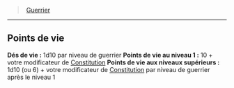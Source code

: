 ﻿> [Guerrier](hd_fighter.md)

---

## Points de vie

**Dés de vie :** 1d10 par niveau de guerrier
**Points de vie au niveau 1 :** 10 + votre modificateur de [Constitution](hd_abilities_constitution.md)
**Points de vie aux niveaux supérieurs :** 1d10 (ou 6) + votre modificateur de [Constitution](hd_abilities_constitution.md) par niveau de guerrier après le niveau 1


